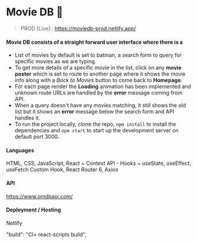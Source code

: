 # Movie DB 🎥

> PROD [Live] : https://moviedb-prod.netlify.app/

#### Movie DB consists of a straight forward user interface where there is a
- List of movies by default is set to batman, a search form to query for specific movies as we are typing.
- To get more details of a specific movie in the list, click on any **movie poster** which is set to route to another page where it shows the movie info along with a *Back to Movies* button to come back to **Homepage**.
- For each page render the **Loading** animation has been implemented and unknown route URLs are handled by the **error** message coming from API.
- When a query doesn't have any movies matching, it still shows the old list but it shows an **error** message below the search form and API handles it.
- To run the project locally, clone the repo, `npm install` to install the dependencies and `npm start` to start up the development server on default port 3000.

#### Languages

HTML, CSS, JavaScript, React ~ Context API - Hooks ~ useState, useEffect, useFetch Custom Hook, React Router 6, Axios

#### API

https://www.omdbapi.com/

#### Deployment / Hosting

Netlify


"build": "CI= react-scripts build",

```




